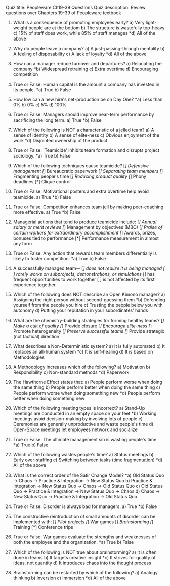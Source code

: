 Quiz title: Peopleware Ch19-39 Questions
Quiz description: Review questions over Chapters 19-39 of Peopleware textbook

1.	What is a consequence of promoting employees early?
a)	Very light-weight people are at the bottom
b)	The structure is wastefully top-heavy
c)	15% of staff does work, while 85% of staff manages
*d)	All of the above

2.	Why do people leave a company?
a)	A just-passing-through mentality
b)	A feeling of disposability
c)	A lack of loyalty
*d)	All of the above

3.	How can a manager reduce turnover and departures?
a)	Relocating the company
*b)	Widespread retraining
c)	Extra overtime
d)	Encouraging competition

4.	True or False: Human capital is the amount a company has invested in its people.
*a)	True
b)	False

5.	How low can a new hire's net-production be on Day One?
*a)	Less than 0%
b)	0%
c)	5%
d)	100%

6.	True or False: Managers should improve near-term performance by sacrificing the long term.
a)	True
*b)	False

7.	Which of the following is NOT a characteristic of a jelled team?
a)	A sense of identity
b)	A sense of elite-ness
c)	Obvious enjoyment of the work
*d)	Disjointed ownership of the product

8.	True or False: 'Teamicide' inhibits team formation and disrupts project sociology.
*a)	True
b)	False

9.	Which of the following techniques cause teamicide?
[*]	Defensive management
[*]	Bureaucratic paperwork
[*]	Separating team members
[*]	Fragmenting people's time
[*]	Reducing product quality
[*]	Phony deadlines
[*]	Clique control

10.	True or False: Motivational posters and extra overtime help avoid teamicide.
a)	True
*b)	False

11.	True or False: Competition enhances team jell by making peer-coaching more effective.
a)	True
*b)	False

12.	Managerial actions that tend to produce teamicide include:
[*]	Annual salary or merit reviews
[*]	Management by objectives (MBO)
[*]	Praise of certain workers for extraordinary accomplishment
[*]	Awards, prizes, bonuses tied to performance
[*]	Performance measurement in almost any form

13.	True or False: Any action that rewards team members differentially is likely to foster competition.
*a)	True
b)	False

14.	A successfully managed team--
[*]	does not realize it is being managed
[ ]	rarely works on subprojects, demonstrations, or simulations
[*]	has frequent opportunities to work together
[ ]	is not affected by its first experience together

15.	Which of the following does NOT describe an Open Kimono manager?
a)	Assigning the right person without second-guessing them
*b)	Defending yourself from the people you hire
c)	Trusting the people below you with autonomy
d)	Putting your reputation in your subordinates' hands

16.	What are the chemistry-building strategies for forming healthy teams?
[*]	Make a cult of quality
[*]	Provide closure
[*]	Encourage elite-ness
[*]	Promote heterogeneity
[*]	Preserve successful teams
[*]	Provide strategic (not tactical) direction

17.	What describes a Non-Deterministic system?
a)	It is fully automated
b)	It replaces an all-human system
*c)	It is self-healing
d)	It is based on Methodologies

18.	A Methodology increases which of the following?
a)	Motivation
b)	Responsibility
c)	Non-standard methods
*d)	Paperwork

19.	The Hawthorne Effect states that:
a)	People perform worse when doing the same thing
b)	People perform better when doing the same thing
c)	People perform worse when doing something new
*d)	People perform better when doing something new

20.	Which of the following meeting types is incorrect?
a)	Stand-Up meetings are conducted in an empty space on your feet
*b)	Working meetings avoid decision-making by involving lots of people
c)	Ceremonies are generally unproductive and waste people's time
d)	Open-Space meetings let employees network and socialize

21.	True or False: The ultimate management sin is wasting people's time.
*a)	True
b)	False

22.	Which of the following wastes people's time?
a)	Status meetings
b)	Early over-staffing
c)	Switching between tasks (time fragmentation)
*d)	All of the above

23.	What is the correct order of the Satir Change Model?
*a)	Old Status Quo -> Chaos -> Practice & Integration -> New Status Quo
b)	Practice & Integration -> New Status Quo -> Chaos -> Old Status Quo
c)	Old Status Quo -> Practice & Integration -> New Status Quo -> Chaos
d)	Chaos -> New Status Quo -> Practice & Integration -> Old Status Quo

24.	True or False: Disorder is always bad for managers.
a)	True
*b)	False

25.	The constructive reintroduction of small amounts of disorder can be implemented with:
[*]	Pilot projects
[*]	War games
[*]	Brainstorming
[*]	Training
[*]	Conference trips

26.	True or False: War games evaluate the strengths and weaknesses of both the employee and the organization.
*a)	True
b)	False

27.	Which of the following is NOT true about brainstorming?
a)	It is often done in teams
b)	It targets creative insight
*c)	It strives for quality of ideas, not quantity
d)	It introduces chaos into the thought process

28.	Brainstorming can be restarted by which of the following?
a)	Analogy thinking
b)	Inversion
c)	Immersion
*d)	All of the above
